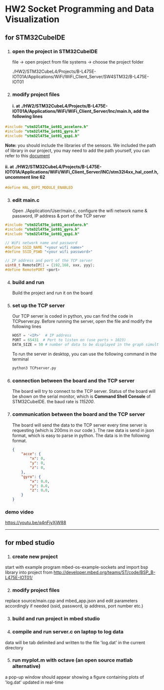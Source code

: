 # HW2 Socket Programming and Data Visualization

## for STM32CubeIDE

1.  ### open the project in STM32CubeIDE

    file -> open project from file systems -> choose the project folder

    ./HW2/STM32CubeL4/Projects/B-L475E-IOT01A/Applications/WiFi/WiFi_Client_Server/SW4STM32/B-L475E-IOT01

2.  ### modify project files

    #### i. at ./HW2/STM32CubeL4/Projects/B-L475E-IOT01A/Applications/WiFi/WiFi_Client_Server/Inc/main.h, add the following lines

```cpp
#include "stm32l475e_iot01_accelero.h"
#include "stm32l475e_iot01_gyro.h"
#include "stm32l475e_iot01_qspi.h"
```

**Note:** you should include the libraries of the sensors. We included the path of library in our project, you may need to add the path yourself, you can refer to this [document](https://wiki.st.com/stm32mcu/wiki/STM32StepByStep:Step4_Sensors_usage)

#### ii. at ./HW2/STM32CubeL4/Projects/B-L475E-IOT01A/Applications/WiFi/WiFi_Client_Server/INC/stm32l4xx_hal_conf.h, uncomment line 62

```cpp
#define HAL_QSPI_MODULE_ENABLED
```

3.  ### edit main.c

    Open ./Application/User/main.c, configure the wifi network name & password, IP address & port of the TCP server

```cpp
#include "stm32l475e_iot01_accelero.h"
#include "stm32l475e_iot01_gyro.h"
#include "stm32l475e_iot01_qspi.h"

// WiFi network name and password
#define SSID_NAME "<your wifi name>"
#define SSID_PSWD "<your wifi password>"

// IP address and port of the TCP server
uint8_t RemoteIP[] = {192,168, xxx, yyy};
#define RemotePORT <port>
```

4. ### build and run

   Build the project and run it on the board

5. ### set up the TCP server

    Our TCP server is coded in python, you can find the code in TCPserver.py. Before running the server, open the file and modify the following lines

    ```python
    HOST = '<IP>'  # IP address
    PORT = 65431  # Port to listen on (use ports > 1023)
    DATA_SIZE = 50 # number of data to be displayed in the graph simultaneously, you can change it to any number you want
    ```
    
    To run the server in desktop, you can use the following command in the terminal

    ```bash
    python3 TCPserver.py 
    ```

6. ### connection between the board and the TCP server

   The board will try to connect to the TCP server. Status of the board will be shown on the serial monitor, which is **Command Shell Console** of STM32CubeIDE. the baud rate is _115200_.

7. ### communication between the board and the TCP server

   The board will send the data to the TCP server every time server is requesting (which is 200ms in our code ). The raw data is send in json format, which is easy to parse in python. The data is in the following format.

   ```json
   {
       "acce": {
           "x": 0,
           "y": 0,
           "z": 0,
       },
       "gyro": {
           "x": 0.0,
           "y": 0.0,
           "z": 0.0,
       }
   }
   ```

### demo video
https://youtu.be/q4nFjyXjW88

---

## for mbed studio

1. ### create new project

start with example program mbed-os-example-sockets and import bsp library into project from http://developer.mbed.org/teams/ST/code/BSP_B-L475E-IOT01/

2. ### modify project files

replace source/main.cpp and mbed_app.json and edit parameters accordingly if needed (ssid, password, ip address, port number etc.)

3. ### build and run project in mbed studio

4. ### compile and run server.c on laptop to log data

data will be tab delimited and written to the file 'log.dat' in the current directory

5. ### run myplot.m with octave (an open source matlab alternative)

a pop-up window should appear showing a figure containing plots of 'log.dat' updated in real-time
